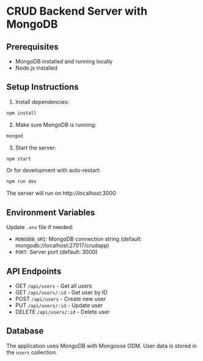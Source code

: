 # CRUD Backend Server with MongoDB

## Prerequisites

- MongoDB installed and running locally
- Node.js installed

## Setup Instructions

1. Install dependencies:
```bash
npm install
```

2. Make sure MongoDB is running:
```bash
mongod
```

3. Start the server:
```bash
npm start
```

Or for development with auto-restart:
```bash
npm run dev
```

The server will run on http://localhost:3000

## Environment Variables

Update `.env` file if needed:
- `MONGODB_URI`: MongoDB connection string (default: mongodb://localhost:27017/crudapp)
- `PORT`: Server port (default: 3000)

## API Endpoints

- GET `/api/users` - Get all users
- GET `/api/users/:id` - Get user by ID
- POST `/api/users` - Create new user
- PUT `/api/users/:id` - Update user
- DELETE `/api/users/:id` - Delete user

## Database

The application uses MongoDB with Mongoose ODM. User data is stored in the `users` collection.